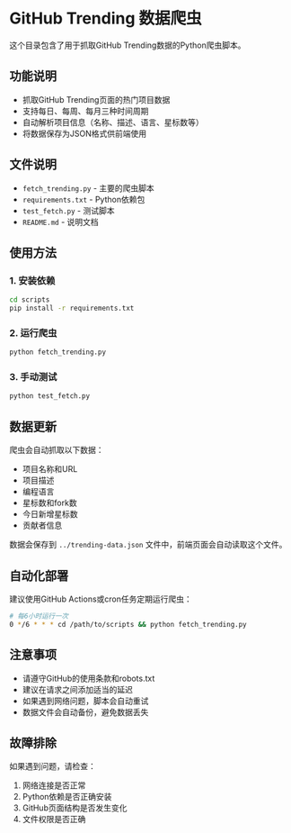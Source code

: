 # GitHub Trending 数据爬虫

这个目录包含了用于抓取GitHub Trending数据的Python爬虫脚本。

## 功能说明

- 抓取GitHub Trending页面的热门项目数据
- 支持每日、每周、每月三种时间周期
- 自动解析项目信息（名称、描述、语言、星标数等）
- 将数据保存为JSON格式供前端使用

## 文件说明

- `fetch_trending.py` - 主要的爬虫脚本
- `requirements.txt` - Python依赖包
- `test_fetch.py` - 测试脚本
- `README.md` - 说明文档

## 使用方法

### 1. 安装依赖

```bash
cd scripts
pip install -r requirements.txt
```

### 2. 运行爬虫

```bash
python fetch_trending.py
```

### 3. 手动测试

```bash
python test_fetch.py
```

## 数据更新

爬虫会自动抓取以下数据：
- 项目名称和URL
- 项目描述
- 编程语言
- 星标数和fork数
- 今日新增星标数
- 贡献者信息

数据会保存到 `../trending-data.json` 文件中，前端页面会自动读取这个文件。

## 自动化部署

建议使用GitHub Actions或cron任务定期运行爬虫：

```bash
# 每6小时运行一次
0 */6 * * * cd /path/to/scripts && python fetch_trending.py
```

## 注意事项

- 请遵守GitHub的使用条款和robots.txt
- 建议在请求之间添加适当的延迟
- 如果遇到网络问题，脚本会自动重试
- 数据文件会自动备份，避免数据丢失

## 故障排除

如果遇到问题，请检查：
1. 网络连接是否正常
2. Python依赖是否正确安装
3. GitHub页面结构是否发生变化
4. 文件权限是否正确 
